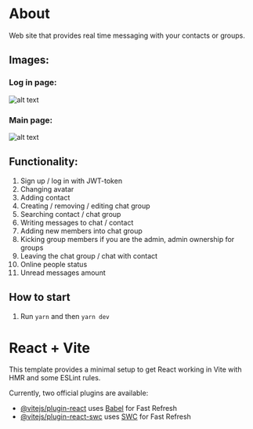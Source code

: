 # About

Web site that provides real time messaging with your contacts or groups.

## Images:

### Log in page:

![alt text](<Снимок экрана 2024-07-03 164014.png>)

### Main page:

![alt text](<Снимок экрана 2024-07-03 164046.png>)

## Functionality:

1. Sign up / log in with JWT-token
2. Changing avatar
3. Adding contact
4. Creating / removing / editing chat group
5. Searching contact / chat group
6. Writing messages to chat / contact
7. Adding new members into chat group
8. Kicking group members if you are the admin, admin ownership for groups
9. Leaving the chat group / chat with contact
10. Online people status
11. Unread messages amount

## How to start

1. Run `yarn` and then `yarn dev`

# React + Vite

This template provides a minimal setup to get React working in Vite with HMR and some ESLint rules.

Currently, two official plugins are available:

- [@vitejs/plugin-react](https://github.com/vitejs/vite-plugin-react/blob/main/packages/plugin-react/README.md) uses [Babel](https://babeljs.io/) for Fast Refresh
- [@vitejs/plugin-react-swc](https://github.com/vitejs/vite-plugin-react-swc) uses [SWC](https://swc.rs/) for Fast Refresh
